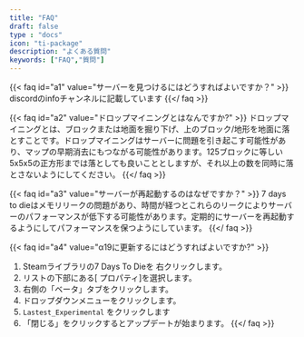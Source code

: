 ```yaml
---
title: "FAQ"
draft: false
type : "docs"
icon: "ti-package"
description: "よくある質問"
keywords: ["FAQ","質問"]
---
```


{{< faq id="a1" value="サーバーを見つけるにはどうすればよいですか？" >}}
discordのinfoチャンネルに記載しています
{{</ faq >}}

{{< faq id="a2" value="ドロップマイニングとはなんですか?" >}}
ドロップマイニングとは、ブロックまたは地面を掘り下げ、上のブロック/地形を地面に落とすことです。ドロップマイニングはサーバーに問題を引き起こす可能性があり、マップの早期消去にもつながる可能性があります。125ブロックに等しい5x5x5の正方形までは落としても良いこととしますが、それ以上の数を同時に落とさないようにしてください。
{{</ faq >}}

{{< faq id="a3" value="サーバーが再起動するのはなぜですか？" >}}
7 days to dieはメモリリークの問題があり、時間が経つとこれらのリークによりサーバーのパフォーマンスが低下する可能性があります。定期的にサーバーを再起動するようにしてパフォーマンスを保つようにしています。
{{</ faq >}}

{{< faq id="a4" value="α19に更新するにはどうすればよいですか?" >}}
1. Steamライブラリの7 Days To Dieを 右クリックします。
2. リストの下部にある[ プロパティ]を選択します。
3. 右側の「ベータ」タブをクリックします。
4. ドロップダウンメニューをクリックします。
5. `Lastest_Experimental` をクリックします
6. 「閉じる」をクリックするとアップデートが始まります。
{{</ faq >}}

